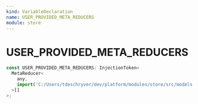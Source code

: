 ```yaml
---
kind: VariableDeclaration
name: USER_PROVIDED_META_REDUCERS
module: store
---
```


# USER_PROVIDED_META_REDUCERS

```ts
const USER_PROVIDED_META_REDUCERS: InjectionToken<
  MetaReducer<
    any,
    import('C:/Users/tdeschryver/dev/platform/modules/store/src/models').Action
  >[]
>;
```
